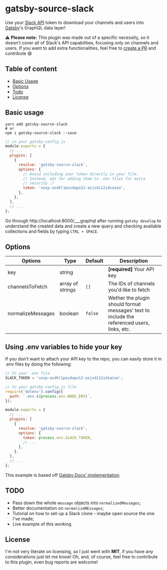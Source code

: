 # gatsby-source-slack

Use your [Slack API](https://api.slack.com) token to download your channels and users into [Gatsby](https://www.gatsbyjs.org/)'s GraphQL data layer!

⚠ **Please note:** This plugin was made out of a specific necessity, so it doesn't cover all of Slack's API capabilities, focusing only on channels and users. If you want to add extra functionalities, feel free to [create a PR](https://github.com/hcavalieri/gatsby-source-slack/pulls) and contribute :smile:

## Table of content

- [Basic Usage](#basic-usage)
- [Options](#options)
- [Todo](#todo)
- [License](#license)

## Basic usage

```
yarn add gatsby-source-slack
# or
npm i gatsby-source-slack --save
```

```js
// in your gatsby-config.js
module.exports = {
  // ...
  plugins: [
    {
      resolve: 'gatsby-source-slack',
      options: {
        // Avoid including your token directly in your file.
        // Instead, opt for adding them to .env files for extra
        // security ;)
        token: 'xoxp-asdkl1posdapo12-asjsdi12idsaioo',
      },
    },
  ],
  // ...
};
```

Go through http://localhost:8000/___graphql after running `gatsby develop` to understand the created data and create a new query and checking available collections and fields by typing `CTRL + SPACE`.

## Options

| Options           | Type             | Default | Description                                                                                 |
| ----------------- | ---------------- | ------- | ------------------------------------------------------------------------------------------- |
| key               | string           |         | **[required]** Your API key                                                                 |
| channelsToFetch   | array of strings | `[]`    | The IDs of channels you'd like to fetch                                                     |
| normalizeMessages | boolean          | `false` | Wether the plugin should format messages' text to include the referenced users, links, etc. |

## Using .env variables to hide your key

If you don't want to attach your API key to the repo, you can easily store it in .env files by doing the following:

```js
// In your .env file
SLACK_TOKEN = 'xoxp-asdkl1posdapo12-asjsdi12idsaioo';

// In your gatsby-config.js file
require('dotenv').config({
  path: `.env.${process.env.NODE_ENV}`,
});

module.exports = {
  // ...
  plugins: [
    {
      resolve: 'gatsby-source-slack',
      options: {
        token: process.env.SLACK_TOKEN,
        // ...
      },
    },
  ],
  // ...
};
```

This example is based off [Gatsby Docs' implementation](https://next.gatsbyjs.org/docs/environment-variables).

## TODO

- Pass down the whole `message` objects into `normalizedMessages`;
- Better documentation on `normalizeMEssages`;
- Tutorial on how to set-up a Slack clone - maybe open source the one I've made;
- Live example of this working

## License

I'm not very literate on licensing, so I just went with **MIT**, if you have any considerations just let me know! Oh, and, of course, feel free to contribute to this plugin, even bug reports are welcome!
